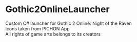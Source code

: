 # Gothic2OnlineLauncher
Custom C# launcher for Gothic 2 Online: Night of the Raven <br>
Icons taken from PICHON App <br>
All rights of game arts belongs to its creators
